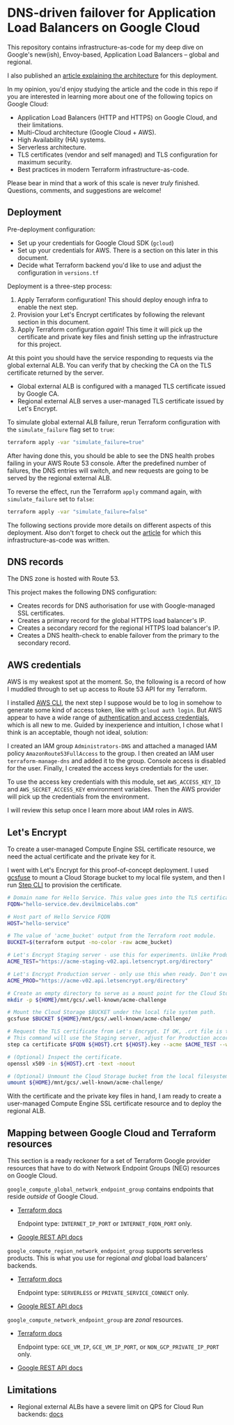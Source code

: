 # DNS-driven failover for Application Load Balancers on Google Cloud

This repository contains infrastructure-as-code for my deep dive on Google's new(ish), Envoy-based, Application Load Balancers &ndash; global and regional.

I also published an [article explaining the architecture](https://medium.com/@olliefr/global-load-balancer-failover-62e98a0f1253) for this deployment.

In my opinion, you'd enjoy studying the article and the code in this repo if you are interested in learning more about one of the following topics on Google Cloud:

* Application Load Balancers (HTTP and HTTPS) on Google Cloud, and their limitations.
* Multi-Cloud architecture (Google Cloud + AWS).
* High Availability (HA) systems.
* Serverless architecture.
* TLS certificates (vendor and self managed) and TLS configuration for maximum security.
* Best practices in modern Terraform infrastructure-as-code.

Please bear in mind that a work of this scale is never *truly* finished. Questions, comments, and suggestions are welcome!

## Deployment

Pre-deployment configuration:

* Set up your credentials for Google Cloud SDK (`gcloud`)
* Set up your credentials for AWS. There is a section on this later in this document.
* Decide what Terraform backend you'd like to use and adjust the configuration in `versions.tf`

Deployment is a three-step process:

1. Apply Terraform configuration! This should deploy enough infra to enable the next step.
2. Provision your Let's Encrypt certificates by following the relevant section in this document.
3. Apply Terraform configuration *again*! This time it will pick up the certificate and private key files and finish setting up the infrastructure for this project.

At this point you should have the service responding to requests via the global external ALB. You can verify that by checking the CA on the TLS certificate returned by the server.

* Global external ALB is configured with a managed TLS certificate issued by Google CA.
* Regional external ALB serves a user-managed TLS certificate issued by Let's Encrypt.

To simulate global external ALB failure, rerun Terraform configuration with the `simulate_failure` flag set to `true`:

```bash
terraform apply -var "simulate_failure=true"
```

After having done this, you should be able to see the DNS health probes failing in your AWS Route 53 console. After the predefined number of failures, the DNS entries will switch, and new requests are going to be served by the regional external ALB.

To reverse the effect, run the Terraform `apply` command again, with `simulate_failure` set to  `false`:

```bash
terraform apply -var "simulate_failure=false"
```

The following sections provide more details on different aspects of this deployment. Also don't forget to check out the [article] for which this infrastructure-as-code was written.

[article]: https://medium.com/@olliefr/global-load-balancer-failover-62e98a0f1253

## DNS records

The DNS zone is hosted with Route 53.

This project makes the following DNS configuration:

* Creates records for DNS authorisation for use with Google-managed SSL certificates.
* Creates a primary record for the global HTTPS load balancer's IP.
* Creates a secondary record for the regional HTTPS load balancer's IP.
* Creates a DNS health-check to enable failover from the primary to the secondary record.

## AWS credentials

AWS is my weakest spot at the moment. So, the following is a record of how I muddled through to set up access to Route 53 API for my Terraform.

I installed [AWS CLI], the next step I suppose would be to log in somehow to generate some kind of access token, like with `gcloud auth login`. But AWS appear to have a wide range of [authentication and access credentials], which is all new to me. Guided by inexperience and intuition, I chose what I think is an acceptable, though not ideal, solution:

I created an IAM group `Administrators-DNS` and attached a managed IAM policy `AmazonRoute53FullAccess` to the group. I then created an IAM user `terraform-manage-dns` and added it to the group. Console access is disabled for the user. Finally, I created the access keys credentials for the user.

To use the access key credentials with this module, set `AWS_ACCESS_KEY_ID` and `AWS_SECRET_ACCESS_KEY` environment variables. Then the AWS provider will pick up the credentials from the environment.

I will review this setup once I learn more about IAM roles in AWS.

[AWS CLI]: https://docs.aws.amazon.com/cli/latest/userguide/getting-started-install.html
[authentication and access credentials]: https://docs.aws.amazon.com/cli/latest/userguide/cli-chap-authentication.html
[short-term credentials]: https://docs.aws.amazon.com/cli/latest/userguide/cli-authentication-short-term.html

## Let's Encrypt

To create a user-managed Compute Engine SSL certificate resource, we need the actual certificate and the private key for it.

I went with Let's Encrypt for this proof-of-concept deployment. I used [gcsfuse] to mount a Cloud Storage bucket to my local file system, and then I run [Step CLI] to provision the certificate.

[Step CLI]: https://smallstep.com/docs/step-cli/basic-crypto-operations/#get-a-tls-certificate-from-lets-encrypt
[gcsfuse]: https://cloud.google.com/storage/docs/gcs-fuse

```bash
# Domain name for Hello Service. This value goes into the TLS certificate we provision from Let's Encrypt.
FQDN="hello-service.dev.devilmicelabs.com"

# Host part of Hello Service FQDN
HOST="hello-service"

# The value of 'acme_bucket' output from the Terraform root module.
BUCKET=$(terraform output -no-color -raw acme_bucket)

# Let's Encrypt Staging server - use this for experiments. Unlike Production, it's not throttled.
ACME_TEST="https://acme-staging-v02.api.letsencrypt.org/directory"

# Let's Encrypt Production server - only use this when ready. Don't overload it. It's rate throttled.
ACME_PROD="https://acme-v02.api.letsencrypt.org/directory"

# Create an empty directory to serve as a mount point for the Cloud Storage $BUCKET.
mkdir -p ${HOME}/mnt/gcs/.well-known/acme-challenge

# Mount the Cloud Storage $BUCKET under the local file system path.
gcsfuse $BUCKET ${HOME}/mnt/gcs/.well-known/acme-challenge/

# Request the TLS certificate from Let's Encrypt. If OK, .crt file is the certificate, and .key file is the private key.
# This command will use the Staging server, adjust for Production accordingly.
step ca certificate $FQDN ${HOST}.crt ${HOST}.key --acme $ACME_TEST --webroot ${HOME}/mnt/gcs

# (Optional) Inspect the certificate.
openssl x509 -in ${HOST}.crt -text -noout

# (Optional) Unmount the Cloud Storage bucket from the local filesystem.
umount ${HOME}/mnt/gcs/.well-known/acme-challenge/
```

With the certificate and the private key files in hand, I am ready to create a user-managed Compute Engine SSL certificate resource and to deploy the regional ALB.

## Mapping between Google Cloud and Terraform resources

This section is a ready reckoner for a set of Terraform Google provider resources that have to do with Network Endpoint Groups (NEG) resources on Google Cloud.

`google_compute_global_network_endpoint_group` contains endpoints that reside *outside* of Google Cloud.

* [Terraform docs](https://registry.terraform.io/providers/hashicorp/google/latest/docs/resources/compute_global_network_endpoint_group)

  Endpoint type: `INTERNET_IP_PORT` or `INTERNET_FQDN_PORT` only.

* [Google REST API docs](https://cloud.google.com/compute/docs/reference/rest/v1/globalNetworkEndpointGroups)

`google_compute_region_network_endpoint_group` supports serverless products. This is what you use for regional *and* global load balancers' backends.

* [Terraform docs](https://registry.terraform.io/providers/hashicorp/google/latest/docs/resources/compute_region_network_endpoint_group)

  Endpoint type: `SERVERLESS` or `PRIVATE_SERVICE_CONNECT` only.

* [Google REST API docs](https://cloud.google.com/compute/docs/reference/rest/v1/regionNetworkEndpointGroups)

`google_compute_network_endpoint_group` are *zonal* resources.

* [Terraform docs](https://registry.terraform.io/providers/hashicorp/google/latest/docs/resources/compute_network_endpoint_group)

  Endpoint type: `GCE_VM_IP`, `GCE_VM_IP_PORT`, or `NON_GCP_PRIVATE_IP_PORT` only.

* [Google REST API docs](https://cloud.google.com/compute/docs/reference/rest/v1/networkEndpointGroups)


## Limitations

* Regional external ALBs have a severe limit on QPS for Cloud Run backends: [docs](https://cloud.google.com/load-balancing/docs/negs/serverless-neg-concepts#limitations-reg)
